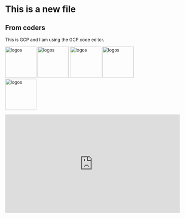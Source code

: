 # This is a new file 

## From coders

This is GCP and I am using the GCP code editor. 


![logos](http://i.imgur.com/v8IVDka.jpg) ![logos](https://lh3.googleusercontent.com/a-/AAuE7mBjVUg1jXQfgk5drzbvMak_yvkNM-_yvz4RU19b) ![logos](https://vignette.wikia.nocookie.net/footballmanager/images/e/e9/Football_icon.png/revision/latest?cb=20071129094406&format=original) ![logos](https://alns.co.uk/wp-content/uploads/2018/03/PE.png)![logos](https://cdn2.iconfinder.com/data/icons/seo-accessibility-usability-2/256/Coding-512.png)

<style>img[alt="logos"] {width:100px;}</style>


<iframe width="560" height="315" src="https://www.youtube.com/embed/CH1XGdu-hzQ" frameborder="0" allow="accelerometer; autoplay; encrypted-media; gyroscope; picture-in-picture" allowfullscreen></iframe>